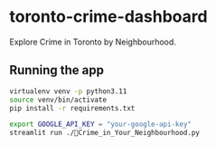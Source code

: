# toronto-crime-dashboard
Explore Crime in Toronto by Neighbourhood.


## Running the app
```sh
virtualenv venv -p python3.11
source venv/bin/activate
pip install -r requirements.txt

export GOOGLE_API_KEY = "your-google-api-key"
streamlit run ./🔪Crime_in_Your_Neighbourhood.py
```
